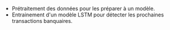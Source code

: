 - Prétraitement des données pour les préparer à un modèle.
- Entrainement d'un modèle LSTM pour détecter les prochaines transactions banquaires.

